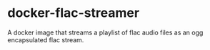 # docker-flac-streamer
A docker image that streams a playlist of flac audio files as an ogg encapsulated flac stream. 
